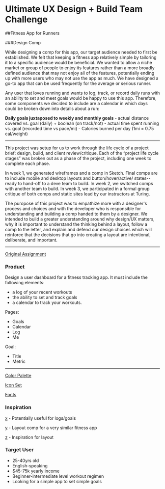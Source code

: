 # Ultimate UX Design + Build Team Challenge

##Fitness App for Runners

###Design Comp

While designing a comp for this app, our target audience needed to first be established. We felt that keeping a fitness app relatively simple by tailoring it to a specific audience would be beneficial. We wanted to allow a niche market or group of people to enjoy its features rather than a more broadly defined audience that may not enjoy all of the features, potentially ending up with more users who may not use the app as much. We have designed a go-to app that can be used frequently for the average or serious runner.

Any user that loves running and wants to log, track, or record daily runs with an ability to set and meet goals would be happy to use this app. Therefore, some components we decided to include are a calendar in which days could be broken down into details about a run:

**Daily goals juxtaposed to weekly and monthly goals**	- actual distance covered vs. goal (daily) + boolean (on track/not)
	- actual time spent running vs. goal (recorded time vs pace/mi)
	- Calories burned per day (1mi = 0.75 cal/weight) 

---

This project was setup for us to work through the life cycle of a project brief: design, build, and client review/critique. Each of the “project life cycle stages” was broken out as a phase of the project, including one week to complete each phase. 

In week 1, we generated wireframes and a comp in Sketch. Final comps are to include mobile and desktop layouts and button/hover/active/ states--ready to hand-off to a deve team to build. In week 2, we switched comps with another team to build. In week 3, we participated in a formal group critique of both comps and static sites lead by our instructors at Turing.

The puropose of this project was to empathize more with a designer's process and choices and with the developer who is responsible for understanding and building a comp handed to them by a designer. We intended to build a greater understanding around why design/UX matters, why it is important to understand the thinking behind a layout, follow a comp to the letter, and explain and defend our design choices which will reinforce that the decisions that go into creating a layout are intentional, deliberate, and important.

---

[Original Assignment](http://frontend.turing.io/projects/ultimate-ux-ui-team-challenge.html)

### Product

Design a user dashboard for a fitness tracking app. It must include the following elements:

* a log of your recent workouts
* the ability to set and track goals
* a calendar to track your workouts.

Pages:

* Goals
* Calendar
* Log
* Me

Goal:

* Title
* Metric

---

[Color Palette](https://coolors.co/b8d8d8-7a9e9f-4f6367-eef5db-fe5f55)

[Icon Set](https://www.sketchappsources.com/free-source/2039-basic-icons-sketch-freebie-resource.html)

[Fonts](https://fonts.google.com/?query=open&selection.family=Open+Sans:300,700)

### Inspiration

[x](https://www.behance.net/gallery/48351699/Information-Anomalies) - Potentially useful for logs/goals

[y](https://www.behance.net/gallery/30935161/MediFit-Admin-Dashboard) - Layout comp for a very similar fitness app

[z](http://www.pcmag.com/article2/0,2817,2485287,00.asp) - Inspiration for layout

### Target User

* 25-40yrs old
* English-speaking
* $45-75k yearly income
* Beginner-intermediate level workout regimen
* Looking for a simple app to set simple goals
